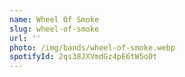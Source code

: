 ```yaml
---
name: Wheel Of Smoke
slug: wheel-of-smoke
url: ''
photo: /img/bands/wheel-of-smoke.webp
spotifyId: 2qs38JXVmdGz4pE6tW5o0t
---
```

